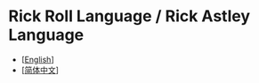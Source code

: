 # Rick Roll Language / Rick Astley Language

- [[English](https://github.com/Rick-Lang/rickroll-lang/blob/main/EnRickRoll.md)]
- [[简体中文](https://github.com/Rick-Lang/Rick-Lang/blob/main/CH.md)]
